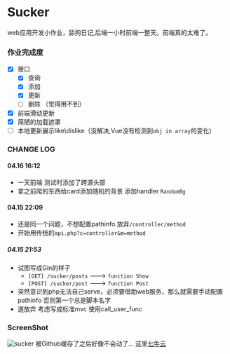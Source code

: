 # Sucker

web应用开发小作业，舔狗日记,后端一小时前端一整天。前端真的太难了。

### 作业完成度
* [x] 接口
    * [x] 查询
    * [x] 添加
    * [x] 更新
    * [ ] 删除 （觉得用不到）
* [x] 前端滑动更新
* [x] 简陋的加载遮罩
* [ ] 本地更新展示like\dislike（没解决,Vue没有检测到`obj in array`的变化)

### CHANGE LOG

#### 04.16 16:12

- 一天前端 测试时添加了跨源头部
- 拿之前爬的东西给card添加随机的背景 添加handler `RandomBg`

#### 04.15 22:09

- 还是同一个问题，不想配置pathinfo 放弃`/controller/method`
- 开始用传统的`api.php?c=controller&m=method`


##### 04.15 21:53

- 试图写成Gin的样子 
    - `[GET] /sucker/posts` ---> `function Show`
    - `[POST] /sucker/post` ---> `function Post`
- 突然意识到php无法自己serve，必须要借助web服务，那么就需要手动配置pathinfo 否则第一个总是脚本名字
- 遂放弃 考虑写成标准mvc 使用call_user_func

### ScreenShot

![sucker](http://q8ptr9gz2.bkt.clouddn.com/sucker.gif)
被Github缓存了之后好像不会动了... 这里[七牛云](http://q8ptr9gz2.bkt.clouddn.com/sucker.gif)

